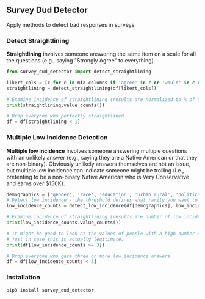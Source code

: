## Survey Dud Detector

Apply methods to detect bad responses in surveys.


### Detect Straightlining

**Straightlining** involves someone answering the same item on a scale for all the questions (e.g., saying "Strongly Agree" to everything).

```Python
from survey_dud_detector import detect_straightlining

likert_cols = [c for c in mfa.columns if 'agree' in c or 'would' in c or 'favorable' in c]
straightlining = detect_straightlining(df[likert_cols])

# Examine incidence of straightlining (results are normalized to % of questions examined)
print(straightlining.value_counts())

# Drop everyone who perfectly straightlined
df = df[straightlining < 1]
```


### Multiple Low Incidence Detection

**Multiple low incidence** involves someone answering multiple questions with an unlikely answer (e.g., saying they are a Native American or that they are non-binary). Obviously unlikely answers themselves are not an issue, but multiple low incidence can indicate someone might be trolling (i.e., pretenting to be a non-binary Native American who is Very Conservative and earns over $150K).

```Python
demographics = ['gender', 'race', 'education', 'urban_rural', 'politics', 'income', 'age', 'vote2016']
# Detect low incidence - the threshold defines what rarity you want to count as "low incidence" (0.04 means anything with 4% or less occurance will be defined as "low incidence")
low_incidence_counts = detect_low_incidence(df[demographics], low_incidence_threshold=0.04)

# Examine incidence of straightlining (results are number of low incidence answers)
print(low_incidence_counts.value_counts())

# It might be good to look at the values of people with a high number of low incidence answers
# just in case this is actually legitimate.
print(df[low_incidence_counts >= 3])

# Drop everyone who gave three or more low incidence answers
df = df[low_incidence_counts < 3]
```


### Installation

`pip3 install survey_dud_detector`

